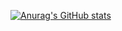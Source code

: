[![Anurag's GitHub stats](https://github-readme-stats.vercel.app/api?username=g20934&count_private=true&theme=dracul&show_icons=true)](https://github.com/anuraghazra/github-readme-stats)
<!-- 
### Hi there 👋
**g20934/g20934** is a ✨ _special_ ✨ repository because its `README.md` (this file) appears on your GitHub profile.

Here are some ideas to get you started:

- 🔭 I’m currently working on ...
- 🌱 I’m currently learning ...
- 👯 I’m looking to collaborate on ...
- 🤔 I’m looking for help with ...
- 💬 Ask me about ...
- 📫 How to reach me: ...
- 😄 Pronouns: ...
- ⚡ Fun fact: ...
-->
